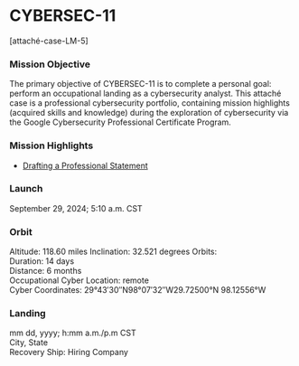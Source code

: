 # CYBERSEC-11
[attaché-case-LM-5]

### Mission Objective
The primary objective of CYBERSEC-11 is to complete a personal goal: perform an occupational landing as a cybersecurity analyst.  This attaché case is a professional cybersecurity portfolio, containing mission highlights (acquired skills and knowledge) during the exploration of cybersecurity via the Google Cybersecurity Professional Certificate Program.

### Mission Highlights
- <a href="drafting-professional-statement.md" target="_blank">Drafting a Professional Statement</a>

### Launch
September 29, 2024; 5:10 a.m. CST

### Orbit
Altitude: 118.60 miles
Inclination: 32.521 degrees
Orbits: <br>
Duration: 14 days <br>
Distance: 6 months <br>
Occupational Cyber Location: remote <br>
Cyber Coordinates: 29°43′30″N98°07′32″W29.72500°N 98.12556°W

### Landing
mm dd, yyyy; h:mm a.m./p.m CST <br>
City, State <br>
Recovery Ship: Hiring Company


